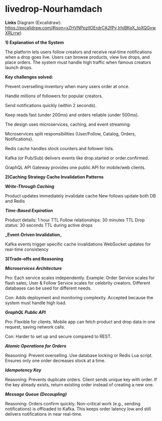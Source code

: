 # livedrop-Nourhamdach
**Links**
Diagram (Excalidraw): https://excalidraw.com/#json=xZHVNPpzllOErdrCA2fPv,lrhiBKeX_tpXQGvwXRLrrw)

**1) Explanation of the System**

The platform lets users follow creators and receive real‑time notifications when a drop goes live. Users can browse products, view live drops, and place orders. The system must handle high traffic when famous creators launch drops.

**Key challenges solved:**

Prevent overselling inventory when many users order at once.

Handle millions of followers for popular creators.

Send notifications quickly (within 2 seconds).

Keep reads fast (under 200ms) and orders reliable (under 500ms).

The design uses microservices, caching, and event streaming:

Microservices split responsibilities (User/Follow, Catalog, Orders, Notifications).

Redis cache handles stock counters and follower lists.

Kafka (or Pub/Sub) delivers events like drop.started or order.confirmed.

GraphQL API Gateway provides one public API for mobile/web clients.

**2)Caching Strategy
Cache Invalidation Patterns**

**_Write-Through Caching_**

Product updates immediately invalidate cache
New follows update both DB and Redis


**_Time-Based Expiration_**

Product details: 1 hour TTL
Follow relationships: 30 minutes TTL
Drop status: 30 seconds TTL during active drops


**_Event-Driven Invalidation**_

Kafka events trigger specific cache invalidations
WebSocket updates for real-time consistency

**3)Trade‑offs and Reasoning**

_**Microservices Architecture**_

Pro: Each service scales independently. Example: Order Service scales for flash sales, User & Follow Service scales for celebrity creators. Different databases can be used for different needs.

Con: Adds deployment and monitoring complexity. Accepted because the system must handle high load.

_**GraphQL Public API**_

Pro: Flexible for clients. Mobile app can fetch product and drop data in one request, saving network calls.

Con: Harder to set up and secure compared to REST.

_**Atomic Operations for Orders**_

Reasoning: Prevent overselling. Use database locking or Redis Lua script. Ensures only one order decreases stock at a time.

_**Idempotency Key**_

Reasoning: Prevents duplicate orders. Client sends unique key with order. If the key already exists, return existing order instead of creating a new one.

_**Message Queue (Decoupling)**_

Reasoning: Orders confirm quickly. Non-critical work (e.g., sending notifications) is offloaded to Kafka. This keeps order latency low and still delivers notifications in near real-time.
